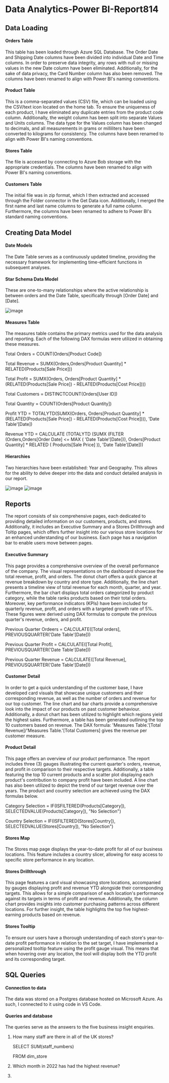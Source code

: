 # Data Analytics-Power BI-Report814

## Data Loading
#### Orders Table
This table has been loaded through Azure SQL Database. The Order Date and Shipping Date columns have been divided into individual Date and Time columns.
In order to preserve data integrity, any rows with null or missing values in the new Date column have been eliminated.
Additionally, for the sake of data privacy, the Card Number column has also been removed. The columns have been renamed to align with Power BI's naming conventions.

#### Product Table
This is a comma-separated values (CSV) file, which can be loaded using the CSV/text icon located on the home tab.
To ensure the uniqueness of each product, I have eliminated any duplicate entries from the product code column.
Additionally, the weight column has been split into separate Values and Units columns.
The data type for the Values column has been changed to decimals, and all measurements in grams or milliliters have been converted to kilograms for consistency.
The columns have been renamed to align with Power BI's naming conventions.

#### Stores Table
The file is accessed by connecting to Azure Bob storage with the appropriate credentials.
The columns have been renamed to align with Power BI's naming conventions.

#### Customers Table
The initial file was in zip format, which I then extracted and accessed through the Folder connector in the Get Data icon.
Additionally, I merged the first name and last name columns to generate a full name column.
Furthermore, the columns have been renamed to adhere to Power BI's standard naming conventions.

## Creating Data Model
#### Date Models
The Date Table serves as a continuously updated timeline, providing the necessary framework for implementing time-efficient functions in subsequent analyses.

#### Star Schema Data Model
These are one-to-many relationships where the active relationship is between orders and the Date Table, specifically through [Order Date] and [Date].

![image](https://github.com/awwal85/data-analytics-power-bi-report814/assets/114372396/b80331e0-0e1a-41ed-acd5-6c49ab850ba8)


#### Measures Table
The measures table contains the primary metrics used for the data analysis and reporting. Each of the following DAX formulas were utilized in obtaining these measures.

Total Orders = COUNT(Orders[Product Code])

Total Revenue = SUMX(Orders,Orders[Product Quantity] * RELATED(Products[Sale Price]))

Total Profit = SUMX(Orders, Orders[Product Quantity] * (RELATED(Products[Sale Price]) - RELATED(Products[Cost Price])))

Total Customers = DISTINCTCOUNT(Orders[User ID])

Total Quantity = COUNT(Orders[Product Quantity])

Profit YTD = TOTALYTD(SUMX(Orders, Orders[Product Quantity] * (RELATED(Products[Sale Price]) - RELATED(Products[Cost Price]))), 'Date Table'[Date])

Revenue YTD = CALCULATE (TOTALYTD (SUMX (FILTER (Orders,Orders[Order Date] <= MAX ( 'Date Table'[Date])),
                              Orders[Product Quantity] * RELATED ( Products[Sale Price] )),
                        'Date Table'[Date]))
#### Hierarchies
Two hierarchies have been established: Year and Geography. This allows for the ability to delve deeper into the data and conduct detailed analysis in our report.

![image](https://github.com/awwal85/data-analytics-power-bi-report814/assets/114372396/f1f21506-56a5-4761-bd9e-dfa3af26ed7f)
![image](https://github.com/awwal85/data-analytics-power-bi-report814/assets/114372396/a072535f-1d08-441e-84fb-8db87c758e2d)

## Reports
The report consists of six comprehensive pages, each dedicated to providing detailed information on our customers, products, and stores. 
Additionally, it includes an Executive Summary and a Stores Drillthrough and Toltip pages, which offers further insight into our various store locations for an enhanced understanding of our business. Each page has a navigation bar to enable users move between pages.

#### Executive Summary
This page provides a comprehensive overview of the overall performance of the company. The visual representations on the dashboard showcase the total revenue, profit, and orders. The donut chart offers a quick glance at revenue breakdown by country and store type. Additionally, the line chart presents a timeline view of total revenue for each month, quarter, and year. Furthermore, the bar chart displays total orders categorized by product category, while the table ranks products based on their total orders. Moreover, key performance indicators (KPIs) have been included for quarterly revenue, profit, and orders with a targeted growth rate of 5%. These figures were derived using DAX formulas to compute the previous quarter's revenue, orders, and profit.

Previous Quarter Ordeers = CALCULATE([Total orders], PREVIOUSQUARTER('Date Table'[Date]))

Previous Quarter Profit = CALCULATE([Total Profit], PREVIOUSQUARTER('Date Table'[Date]))

Previous Quarter Revenue = CALCULATE([Total Revenue], PREVIOUSQUARTER('Date Table'[Date]))

#### Customer Detail 
In order to get a quick understanding of the customer base, I have developed card visuals that showcase unique customers and their corresponding revenue, as well as the number of orders and revenue for our top customer. The line chart and bar charts provide a comprehensive look into the impact of our products on past customer behaviour. Additionally, a donut chart has been utilized to highlight which regions yield the highest sales. Furthermore, a table has been generated outlining the top 10 customers based on revenue. The DAX formula: 'Measures Table.'[Total Revenue]/'Measures Table.'[Total Customers] gives the revenue per customer measure.

#### Product Detail 
This page offers an overview of our product performance. The report includes three (3) gauges illustrating the current quarter's orders, revenue, and profit in comparison to their respective targets. Additionally, a table featuring the top 10 current products and a scatter plot displaying each product's contribution to company profit have been included. A line chart has also been utilized to depict the trend of our target revenue over the years. The product and country selection are achieved using the DAX formulas below.

Category Selection = IF(ISFILTERED(Products[Category]), SELECTEDVALUE(Products[Category]), "No Selection")

Country Selection = IF(ISFILTERED(Stores[Country]), SELECTEDVALUE(Stores[Country]), "No Selection")

#### Stores Map
The Stores map page displays the year-to-date profit for all of our business locations. This feature includes a country slicer, allowing for easy access to specific store performance in any location.

#### Stores Drillthrough
This page features a card visual showcasing store locations, accompanied by gauges displaying profit and revenue YTD alongside their corresponding targets. This allows for a simple comparison of each location's performance against its targets in terms of profit and revenue. Additionally, the column chart provides insights into customer purchasing patterns across different locations. For further insight, the table highlights the top five highest-earning products based on revenue.

#### Stores Tooltip
To ensure our users have a thorough understanding of each store's year-to-date profit performance in relation to the set target, I have implemented a personalized tooltip feature using the profit gauge visual. This means that when hovering over any location, the tool will display both the YTD profit and its corresponding target.

## SQL Queries
#### Connection to data
The data was stored on a Postgres database hosted on Microsoft Azure. As such, I connected to it using code in VS Code.

#### Queries and database
The queries serve as the answers to the five business insight enquiries.

1. How many staff are there in all of the UK stores?
   
   SELECT SUM(staff_numbers)
   
   FROM dim_store
   
3.  Which month in 2022 has had the highest revenue?

   
4.  



